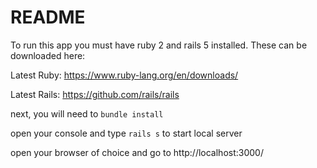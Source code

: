 # README

To run this app you must have ruby 2 and rails 5 installed.  These can be downloaded here:

Latest Ruby: https://www.ruby-lang.org/en/downloads/

Latest Rails: https://github.com/rails/rails

next, you will need to `bundle install`

open your console and type `rails s` to start local server

open your browser of choice and go to http://localhost:3000/
